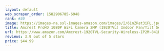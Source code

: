 ```yaml
---
layout: default 
﻿web_scraper_order: 1582906785-6948
rank: #30
image: https://images-na.ssl-images-amazon.com/images/I/61nZRet3iFL.jpg
title: Amcrest ProHD 1080P WiFi Camera 2MP (1920TVL) Indoor Pan/Tilt Security Wireless IP…
url: https://www.amazon.com/Amcrest-1920TVL-Security-Wireless-IP2M-841B/dp/B0145OQTPG/ref=zg_mw_photo_30?_encoding=UTF8&psc=1&refRID=C6DA0XF7JAQBJB1KF3C0
reviews: 3.9 out of 5 stars
price: $44.99 
---
```

